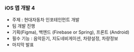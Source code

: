### iOS 앱 개발 4
  * 주제 : 현대자동차 인포테인먼트 개발
  * 팀 개발 진행
  * 기획(Figma), 백엔드 (Firebase or Spring), 프론트 (Android)
  * 필수 기능 : 음악듣기, 지도네비게이션, 차량설정, 차량정보
  * 마지막 발표
